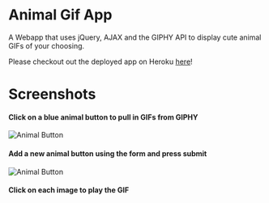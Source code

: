 # Animal Gif App
A Webapp that uses jQuery, AJAX and the GIPHY API to display cute animal GIFs of your choosing.

Please checkout out the deployed app on Heroku [here](###http://.herokuapp.com)!

# Screenshots

#### Click on a blue animal button to pull in GIFs from GIPHY 
![Animal Button](/screenshots/.png)

#### Add a new animal button using the form and press submit 
![Animal Button](/screenshots/.png)

#### Click on each image to play the GIF

